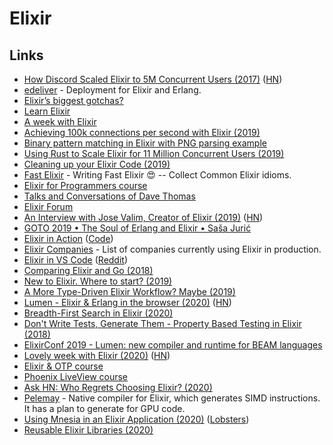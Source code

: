 # Elixir

## Links

* [How Discord Scaled Elixir to 5M Concurrent Users \(2017\)](https://blog.discordapp.com/scaling-elixir-f9b8e1e7c29b) \([HN](https://news.ycombinator.com/item?id=19238221)\)
* [edeliver](https://github.com/edeliver/edeliver) - Deployment for Elixir and Erlang.
* [Elixir’s biggest gotchas?](https://elixirforum.com/t/elixirs-biggest-gotchas/796)
* [Learn Elixir](https://github.com/dwyl/learn-elixir)
* [A week with Elixir](https://joearms.github.io/published/2013-05-31-a-week-with-elixir.html)
* [Achieving 100k connections per second with Elixir \(2019\)](https://stressgrid.com/blog/100k_cps_with_elixir/)
* [Binary pattern matching in Elixir with PNG parsing example](https://zohaib.me/binary-pattern-matching-in-elixir/)
* [Using Rust to Scale Elixir for 11 Million Concurrent Users \(2019\)](https://blog.discordapp.com/using-rust-to-scale-elixir-for-11-million-concurrent-users-c6f19fc029d3)
* [Cleaning up your Elixir Code \(2019\)](https://struggling.dev/clean-code/)
* [Fast Elixir](https://github.com/devonestes/fast-elixir) - Writing Fast Elixir 😍 -- Collect Common Elixir idioms.
* [Elixir for Programmers course](https://codestool.coding-gnome.com/courses/elixir-for-programmers)
* [Talks and Conversations of Dave Thomas](https://pragdave.me/speak.html)
* [Elixir Forum](https://elixirforum.com/)
* [An Interview with Jose Valim, Creator of Elixir \(2019\)](https://www.welcometothejungle.co/en/articles/btc-elixir-jose-valim) \([HN](https://news.ycombinator.com/item?id=21280092)\)
* [GOTO 2019 • The Soul of Erlang and Elixir • Saša Jurić](https://www.youtube.com/watch?v=JvBT4XBdoUE)
* [Elixir in Action](https://www.manning.com/books/elixir-in-action-second-edition?a_aid=sjuric) \([Code](https://github.com/sasa1977/elixir-in-action)\)
* [Elixir Companies](https://github.com/beam-community/elixir-companies) - List of companies currently using Elixir in production.
* [Elixir in VS Code](https://thinkingelixir.com/elixir-in-vs-code/) \([Reddit](https://www.reddit.com/r/elixir/comments/dq3k7v/elixir_in_vs_code_extensions_and_recommendations/)\)
* [Comparing Elixir and Go \(2018\)](https://blog.codeship.com/comparing-elixir-go/)
* [New to Elixir. Where to start? \(2019\)](https://www.reddit.com/r/elixir/comments/du1hvp/new_to_elixir/)
* [A More Type-Driven Elixir Workflow? Maybe \(2019\)](https://well-ironed.com/articles/a-more-type-driven-elixir-workflow-maybe/)
* [Lumen - Elixir & Erlang in the browser \(2020\)](https://underjord.io/lumen-elixir-in-the-browser.html) \([HN](https://news.ycombinator.com/item?id=22137291)\)
* [Breadth-First Search in Elixir \(2020\)](https://pabloaguiar.me/post/breadth-first-search-in-elixir/)
* [Don't Write Tests, Generate Them - Property Based Testing in Elixir \(2018\)](https://www.youtube.com/watch?v=VhW9D0mbW1o)
* [ElixirConf 2019 - Lumen: new compiler and runtime for BEAM languages](https://www.youtube.com/watch?v=uMgTIlgYB-U&list=PLqj39LCvnOWYTNs1n3ZNMSNO3Svv_XweT&index=3&t=0s)
* [Lovely week with Elixir \(2020\)](https://www.ramblingcode.dev/posts/lovely_week_with_elixir/) \([HN](https://news.ycombinator.com/item?id=23249824)\)
* [Elixir & OTP course](https://pragmaticstudio.com/courses/elixir)
* [Phoenix LiveView course](https://pragmaticstudio.com/phoenix-liveview)
* [Ask HN: Who Regrets Choosing Elixir? \(2020\)](https://news.ycombinator.com/item?id=23283675)
* [Pelemay](https://github.com/zeam-vm/pelemay) - Native compiler for Elixir, which generates SIMD instructions. It has a plan to generate for GPU code.
* [Using Mnesia in an Elixir Application \(2020\)](https://blog.appsignal.com/2020/05/19/using-mnesia-in-an-elixir-application.html) \([Lobsters](https://lobste.rs/s/bpyepm/using_mnesia_elixir_application)\)
* [Reusable Elixir Libraries \(2020\)](https://keathley.io/blog/reusable-libraries.html)

